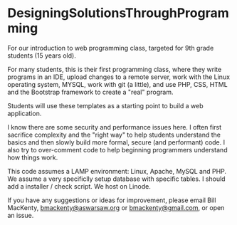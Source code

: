# DesigningSolutionsThroughProgramming
For our introduction to web programming class, targeted for 9th grade students (15 years old).

For many students, this is their first programming class, where they write programs in an IDE, upload changes to a remote server, work with the Linux operating system, MYSQL, work with git (a little), and use PHP, CSS, HTML and the Bootstrap framework to create a "real" program. 

Students will use these templates as a starting point to build a web application. 

I know there are some security and performance issues here. I often first sacrifice complexity and the "right way" to help students understand the basics and then slowly build more formal, secure (and performant) code. I also try to over-comment code to help beginning programmers understand how things work.

This code assumes a LAMP environment: Linux, Apache, MySQL and PHP. We assume a very specificlly setup database with specific tables. I should add a installer / check script. We host on Linode.

If you have any suggestions or ideas for improvement, please email Bill MacKenty, bmackenty@aswarsaw.org or bmackenty@gmail.com, or open an issue. 
